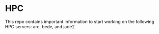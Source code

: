 # HPC
This repo contains important information to start working on the following HPC servers: arc, bede, and jade2
